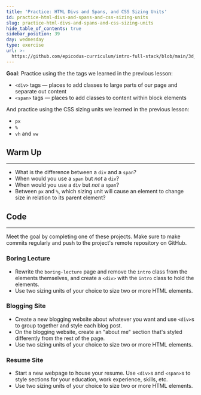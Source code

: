```yaml
---
title: 'Practice: HTML Divs and Spans, and CSS Sizing Units'
id: practice-html-divs-and-spans-and-css-sizing-units
slug: practice-html-divs-and-spans-and-css-sizing-units
hide_table_of_contents: true
sidebar_position: 39
day: wednesday
type: exercise
url: >-
  https://github.com/epicodus-curriculum/intro-full-stack/blob/main/3d_classwork_practice_divs_and_spans.md
---
```


**Goal**: Practice using the the tags we learned in the previous lesson:

* `<div>` tags — places to add classes to large parts of our page and separate out content
* `<span>` tags — places to add classes to content within block elements

And practice using the CSS sizing units we learned in the previous lesson:

* `px`
* `%`
* `vh` and `vw`

## Warm Up
<hr />

* What is the difference between a `div` and a `span`?
* When would you use a `span` but _not_ a `div`?
* When would you use a `div` but _not_ a `span`?
* Between `px` and `%`, which sizing unit will cause an element to change size in relation to its parent element? 

## Code
<hr />

Meet the goal by completing one of these projects. Make sure to make commits regularly and push to the project's remote repository on GitHub.

### Boring Lecture

* Rewrite the `boring-lecture` page and remove the `intro` class from the elements themselves, and create a `<div>` with the `intro` class to hold the elements.
* Use two sizing units of your choice to size two or more HTML elements.

### Blogging Site

* Create a new blogging website about whatever you want and use `<div>`s to group together and style each blog post.
* On the blogging website, create an "about me" section that's styled differently from the rest of the page.
* Use two sizing units of your choice to size two or more HTML elements.

### Resume Site

* Start a new webpage to house your resume. Use `<div>`s and `<span>`s to style sections for your education, work experience, skills, etc.
* Use two sizing units of your choice to size two or more HTML elements.

